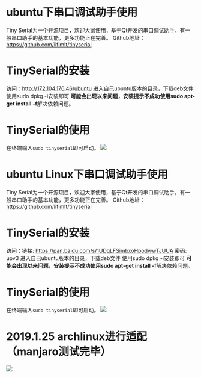 # ubuntu下串口调试助手使用
Tiny Serial为一个开源项目，欢迎大家使用，基于Qt开发的串口调试助手，有一般串口助手的基本功能，更多功能正在完善。
Github地址：https://github.com/lifimlt/tinyserial

# TinySerial的安装
访问：http://172.104.176.46/ubuntu
进入自己ubuntu版本的目录，下载deb文件
使用sudo dpkg -i安装即可
**可能会出现以来问题，安装提示不成功使用sudo apt-get install -f**解决依赖问题。

# TinySerial的使用
在终端输入`sudo tinyserial`即可启动。
![](https://images2018.cnblogs.com/blog/810200/201809/810200-20180908153637682-1102688906.png)

# ubuntu Linux下串口调试助手使用
Tiny Serial为一个开源项目，欢迎大家使用，基于Qt开发的串口调试助手，有一般串口助手的基本功能，更多功能正在完善。
Github地址：https://github.com/lifimlt/tinyserial

# TinySerial的安装
访问：链接: https://pan.baidu.com/s/1UDqLFSimbxoHpodwwTJUUA 密码: upv3
进入自己ubuntu版本的目录，下载deb文件
使用sudo dpkg -i安装即可
**可能会出现以来问题，安装提示不成功使用sudo apt-get install -f**解决依赖问题。

# TinySerial的使用
在终端输入`sudo tinyserial`即可启动。
![](https://images2018.cnblogs.com/blog/810200/201809/810200-20180908153637682-1102688906.png)

# 2019.1.25 archlinux进行适配（manjaro测试完毕）
![](https://img2018.cnblogs.com/blog/810200/201901/810200-20190127131515689-1661835557.png)